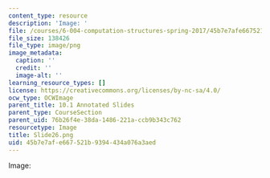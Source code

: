 ```yaml
---
content_type: resource
description: 'Image: '
file: /courses/6-004-computation-structures-spring-2017/45b7e7afe667521b9394434a076a3aed_Slide26.png
file_size: 138426
file_type: image/png
image_metadata:
  caption: ''
  credit: ''
  image-alt: ''
learning_resource_types: []
license: https://creativecommons.org/licenses/by-nc-sa/4.0/
ocw_type: OCWImage
parent_title: 10.1 Annotated Slides
parent_type: CourseSection
parent_uid: 76b26f4e-38da-1486-221a-ccb9b343c762
resourcetype: Image
title: Slide26.png
uid: 45b7e7af-e667-521b-9394-434a076a3aed
---
```

Image: 